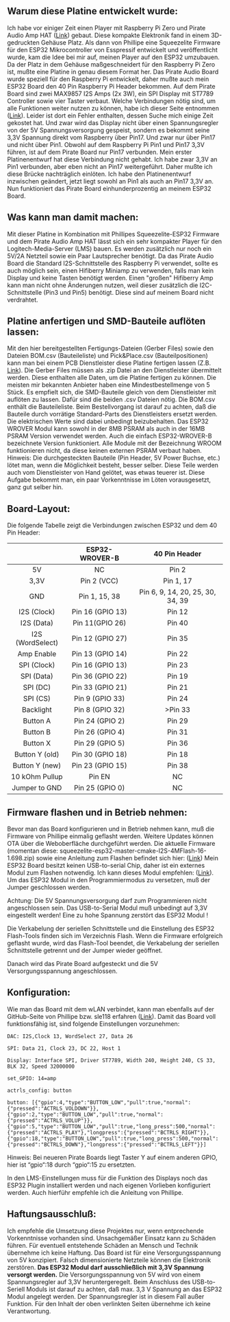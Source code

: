 ## Warum diese Platine entwickelt wurde:

Ich habe vor einiger Zeit einen Player mit Raspberry Pi Zero und Pirate Audio Amp HAT ([Link](https://shop.pimoroni.com/products/pirate-audio-3w-stereo-amp "Link")) gebaut.
Diese kompakte Elektronik fand in einem 3D-gedruckten Gehäuse Platz.
Als dann von Phillipe eine Squeezelite Firmware für den ESP32 Mikrocontroller von Esspressif entwickelt und veröffentlicht wurde, kam die Idee bei mir auf, meinen Player auf den ESP32 umzubauen. Da der Platz in dem Gehäuse maßgeschneidert für den Raspberry Pi Zero ist,
mußte eine Platine in genau diesem Format her. Das Pirate Audio Board wurde speziell für den Raspberry Pi entwickelt, daher mußte auch mein ESP32 Board den 40 Pin Raspberry Pi Header bekommen. Auf dem Pirate Board sind zwei MAX9857 I2S Amps (2x 3W), ein SPI Display mit ST7789 Controller sowie vier Taster verbaut.
Welche Verbindungen nötig sind, um alle Funktionen weiter nutzen zu können, habe ich dieser Seite entnommen ([Link](https://de.pinout.xyz/pinout/pirate_audio_3w_amp# "Link")).
Leider ist dort ein Fehler enthalten, dessen Suche mich einige Zeit gekostet hat. Und zwar wird das Display nicht über einen Spannungsregler von der 5V Spannungsversorgung gespeist,
sondern es bekommt seine 3,3V Spannung direkt vom Raspberry über Pin17. Und zwar nur über Pin17 und nicht über Pin1. Obwohl auf dem Raspberry Pi Pin1 und Pin17 3,3V führen,
ist auf dem Pirate Board nur Pin17 verbunden.
Mein erster Platinenentwurf hat diese Verbindung nicht gehabt. Ich habe zwar 3,3V an Pin1 verbunden, aber eben nicht an Pin17 weitergeführt.
Daher mußte ich diese Brücke nachträglich einlöten. Ich habe den Platinenentwurf inzwischen geändert, jetzt liegt sowohl an Pin1 als auch an Pin17 3,3V an.
Nun funktioniert das Pirate Board einhunderprozentig an meinem ESP32 Board.

## Was kann man damit machen:

Mit dieser Platine in Kombination mit Phillipes Squeezelite-ESP32 Firmware und dem Pirate Audio Amp HAT lässt sich ein sehr kompakter Player für den Logitech-Media-Server (LMS) bauen. Es werden zusätzlich nur noch ein 5V/2A Netzteil sowie ein Paar Lautsprecher benötigt.
Da das Pirate Audio Board die Standard I2S-Schnittstelle des Raspberry Pi verwendet, sollte es auch möglich sein, einen Hifiberry Miniamp zu verwenden, falls man kein Display und keine Tasten benötigt werden.
Einen "großen" Hifiberry Amp kann man nicht ohne Änderungen nutzen, weil dieser zusätzlich die I2C-Schnittstelle (Pin3 und Pin5) benötigt. Diese sind auf meinem Board nicht verdrahtet.

## Platine anfertigen und SMD-Bauteile auflöten lassen:

Mit den hier bereitgestellten Fertigungs-Dateien (Gerber Files) sowie den Dateien BOM.csv (Bauteileliste) und Pick&Place.csv (Bauteilpositionen) kann man bei einem PCB Dienstleister
diese Platine fertigen lassen (Z.B. [Link](https://jlcpcb.com "Link")).
Die Gerber Files müssen als .zip Datei an den Dienstleister übermittelt werden. Diese enthalten alle Daten, um die Platine fertigen zu können. Die meisten mir bekannten Anbieter haben eine Mindestbestellmenge von 5 Stück. Es empfielt sich, die SMD-Bauteile gleich von dem Dienstleister mit auflöten zu lassen. Dafür sind die beiden .csv Dateien nötig.
Die BOM.csv enthält die Bauteileliste. Beim Bestellvorgang ist darauf zu achten, daß die Bauteile durch vorrätige Standard-Parts des Dienstleisters ersetzt werden. Die elektrischen Werte sind dabei unbedingt beizubehalten. Das ESP32 WROVER Modul kann sowohl in der 8MB PSRAM als auch in der 16MB PSRAM Version verwendet werden. Auch die einfach ESP32-WROVER-B bezeichnete Version funktioniert.
Alle Module mit der Bezeichnung WROOM funktionieren nicht, da diese keinen externen PSRAM verbaut haben.
Hinweis: Die durchgesteckten Bauteile (Pin Header, 5V Power Buchse, etc.) lötet man, wenn die Möglichkeit besteht, besser selber. Diese Teile werden auch vom Dienstleister von Hand gelötet, was etwas teuerer ist. Diese Aufgabe bekommt man, ein paar Vorkenntnisse im Löten vorausgesetzt, ganz gut selber hin.

## Board-Layout:

Die folgende Tabelle zeigt die Verbindungen zwischen ESP32 und dem 40 Pin Header:

|   | ESP32-WROVER-B  | 40 Pin Header  |
| :------------: | :------------: | :------------: |
| 5V  | NC  | Pin 2  |
| 3,3V  |  Pin 2 (VCC) |  Pin 1, 17 |
| GND  | Pin 1, 15, 38  | Pin 6, 9, 14, 20, 25, 30, 34, 39  |
| I2S (Clock)  | Pin 16 (GPIO 13)  | Pin 12  |
| I2S (Data)  | Pin 11(GPIO 26)  | Pin 40  |
| I2S (WordSelect)  | Pin 12 (GPIO 27)  | Pin 35  |
| Amp Enable  | Pin 13 (GPIO 14) | Pin 22  |
| SPI (Clock)  | Pin 16 (GPIO 13)  | Pin 23 |
| SPI (Data)  | Pin 36 (GPIO 22)  | Pin 19  |
| SPI (DC)  | Pin 33 (GPIO 21)  | Pin 21  |
| SPI (CS)  | Pin 9 (GPIO 33)  | Pin 24  |
| Backlight  | Pin 8 (GPIO 32)  | >Pin 33  |
| Button A  | Pin 24 (GPIO 2)  | Pin 29  |
| Button B  | Pin 26 (GPIO 4)  | Pin 31  |
| Button X  | Pin 29 (GPIO 5)  | Pin 36  |
| Button Y (old)  | Pin 30 (GPIO 18)  | Pin 18  |
| Button Y (new)  | Pin 23 (GPIO 15)  | Pin 38  |
| 10 kOhm Pullup | Pin EN  | NC  |
| Jumper to GND  | Pin 25 (GPIO 0)  | NC  |

## Firmware flashen und in Betrieb nehmen:

Bevor man das Board konfigurieren und in Betrieb nehmen kann, muß die Firmware von Phillipe einmalig geflasht werden. Weitere Updates können OTA über die Weboberfläche durchgeführt werden.
Die aktuelle Firmware (momentan diese: squeezelite-esp32-master-cmake-I2S-4MFlash-16-1.698.zip) sowie eine Anleitung zum Flashen befindet sich hier: ([Link](https://github.com/sle118/squeezelite-esp32 "Link"))
Mein ESP32 Board besitzt keinen USB-to-serial Chip, daher ist ein externes Modul zum Flashen notwendig. Ich kann dieses Modul empfehlen: ([Link](https://de.aliexpress.com/item/32828640989.html?albpd=de32828640989&acnt=708-803-3821&aff_platform=aaf&albpg=1240648134658&netw=u&albcp=9599365821&sk=UneMJZVf&trgt=1240648134658&terminal_id=cb90a984c6704024b9d10f47dab3cb43&tmLog=new_Detail&needSmbHouyi=false&albbt=Google_7_shopping&src=google&crea=de32828640989&aff_fcid=0df8fe743af744ffa314b38fcb0b7f42-1625766660782-06276-UneMJZVf&gclid=EAIaIQobChMIrIf4uITU8QIVqhJ7Ch2_jA0NEAQYCyABEgLKgfD_BwE&albag=101872837187&aff_fsk=UneMJZVf&albch=shopping&albagn=888888&isSmbAutoCall=false&aff_trace_key=0df8fe743af744ffa314b38fcb0b7f42-1625766660782-06276-UneMJZVf&device=c&gclsrc=aw.ds "Link")).
Um das ESP32 Modul in den Programmiermodus zu versetzen, muß der Jumper geschlossen werden.

Achtung: Die 5V Spannungsversorgung darf zum Programmieren nicht angeschlossen sein. Das USB-to-Serial Modul muß unbedingt auf 3,3V eingestellt werden! Eine zu hohe Spannung zerstört das ESP32 Modul !

Die Verkabelung der seriellen Schnittstelle und die Einstellung des ESP32 Flash-Tools finden sich im Verzeichnis Flash.
Wenn die Firmware erfolgreich geflasht wurde, wird das Flash-Tool beendet, die Verkabelung der seriellen Schnittstelle getrennt und der Jumper wieder geöffnet.

Danach wird das Pirate Board aufgesteckt und die 5V Versorgungsspannung angeschlossen.

## Konfiguration:

Wie man das Board mit dem wLAN verbindet, kann man ebenfalls auf der GitHub-Seite von Phillipe bzw. sle118 erfahren ([Link](https://github.com/sle118/squeezelite-esp32 "Link")).
Damit das Board voll funktionsfähig ist, sind folgende Einstellungen vorzunehmen:

`DAC: I2S,Clock 13, WordSelect 27, Data 26`

`SPI: Data 21, Clock 23, DC 22, Host 1`

`Display: Interface SPI, Driver ST7789, Width 240, Height 240, CS 33, BLK 32, Speed 32000000`

`set_GPIO: 14=amp`

`actrls_config: button`

`button: [{"gpio":4,"type":"BUTTON_LOW","pull":true,"normal":{"pressed":"ACTRLS_VOLDOWN"}},  {"gpio":2,"type":"BUTTON_LOW","pull":true,"normal":{"pressed":"ACTRLS_VOLUP"}},{"gpio":5,"type":"BUTTON_LOW","pull":true,"long_press":500,"normal":{"pressed":"ACTRLS_PLAY"},"longpress":{"pressed":"BCTRLS_RIGHT"}},{"gpio":18,"type":"BUTTON_LOW","pull":true,"long_press":500,"normal":{"pressed":"BCTRLS_DOWN"},"longpress":{"pressed":"BCTRLS_LEFT"}}]`

Hinweis: Bei neueren Pirate Boards liegt Taster Y auf einem anderen GPIO, hier ist “gpio“:18 durch “gpio“:15 zu ersetzten.

In den LMS-Einstellungen muss für die Funktion des Displays noch das ESP32 Plugin installiert werden und nach eigenen Vorlieben konfiguriert werden. Auch hierführ empfehle ich die Anleitung von Phillipe.

## Haftungsausschluß:

Ich empfehle die Umsetzung diese Projektes nur, wenn entprechende Vorkenntnisse vorhanden sind.
Unsachgemäßer Einsatz kann zu Schäden führen. Für eventuell entstehende Schäden an Mensch und Technik übernehme ich keine Haftung.
Das Board ist für eine Versorgungsspannung von 5V konzipiert. Falsch dimensionierte Netzteile können die Elektronik zerstören.
**Das ESP32 Modul darf ausschließlich mit 3,3V Spannung versorgt werden.**
Die Versorgungsspannung von 5V wird von einem Spannungsregler auf 3,3V heruntergeregelt. Beim Anschluss des USB-to-Seriell Moduls ist darauf zu achten, daß max. 3,3 V Spannung an das ESP32 Modul angelegt werden. Der Spannungsregler ist in diesem Fall außer Funktion.
Für den Inhalt der oben verlinkten Seiten übernehme ich keine Verantwortung.
